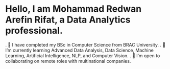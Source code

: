 # Hello, I am Mohammad Redwan Arefin Rifat, a Data Analytics professional.
. 🔭 I have completed my BSc in Computer Science from BRAC University.
. 🌱 I’m currently learning Advanced Data Analysis, Data Science, Machine Learning, Artificial Intelligence, NLP, and Computer Vision.
. 👯 I’m open to collaborating on remote roles with multinational companies.






